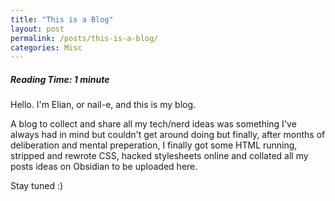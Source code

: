 ```yaml
---
title: "This is a Blog"
layout: post
permalink: /posts/this-is-a-blog/
categories: Misc
---
```

##### Reading Time: 1 minute

Hello. I'm Elian, or nail-e, and this is my blog.

A blog to collect and share all my tech/nerd ideas was something I've always had in mind but couldn't get around doing but finally, after months of deliberation and mental preperation, I finally got some HTML running, stripped and rewrote CSS, hacked stylesheets online and collated all my posts ideas on Obsidian to be uploaded here. 
		
Stay tuned :)

